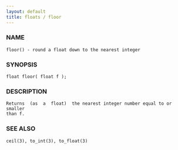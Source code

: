 ```yaml
---
layout: default
title: floats / floor
---
```






### NAME
    floor() - round a float down to the nearest integer


### SYNOPSIS
    float floor( float f );


### DESCRIPTION
    Returns  (as  a  float)  the nearest integer number equal to or smaller
    than f.


### SEE ALSO
    ceil(3), to_int(3), to_float(3)



